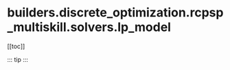 # builders.discrete_optimization.rcpsp_multiskill.solvers.lp_model

[[toc]]

::: tip
<skdecide-summary></skdecide-summary>
:::

